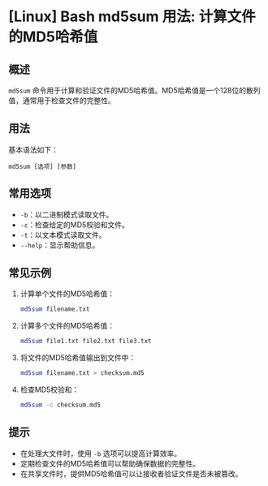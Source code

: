 # [Linux] Bash md5sum 用法: 计算文件的MD5哈希值

## 概述
`md5sum` 命令用于计算和验证文件的MD5哈希值。MD5哈希值是一个128位的散列值，通常用于检查文件的完整性。

## 用法
基本语法如下：
```
md5sum [选项] [参数]
```

## 常用选项
- `-b`：以二进制模式读取文件。
- `-c`：检查给定的MD5校验和文件。
- `-t`：以文本模式读取文件。
- `--help`：显示帮助信息。

## 常见示例
1. 计算单个文件的MD5哈希值：
   ```bash
   md5sum filename.txt
   ```

2. 计算多个文件的MD5哈希值：
   ```bash
   md5sum file1.txt file2.txt file3.txt
   ```

3. 将文件的MD5哈希值输出到文件中：
   ```bash
   md5sum filename.txt > checksum.md5
   ```

4. 检查MD5校验和：
   ```bash
   md5sum -c checksum.md5
   ```

## 提示
- 在处理大文件时，使用 `-b` 选项可以提高计算效率。
- 定期检查文件的MD5哈希值可以帮助确保数据的完整性。
- 在共享文件时，提供MD5哈希值可以让接收者验证文件是否未被篡改。